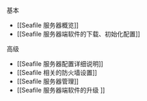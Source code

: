 基本

* [[Seafile 服务器概览]]
* [[Seafile 服务器端软件的下载、初始化配置]]

高级

* [[Seafile 服务器配置详细说明]]
* [[Seafile 相关的防火墙设置]]
* [[Seafile 服务器管理]]
* [[Seafile 服务器端软件的升级 ]]